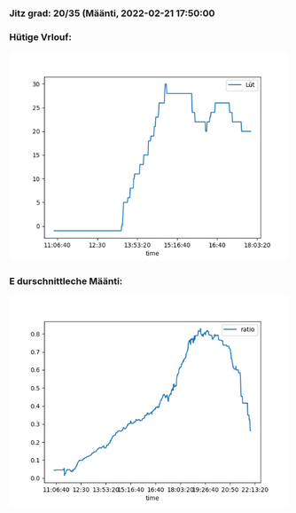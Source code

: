 ### Jitz grad: 20/35 (Määnti, 2022-02-21 17:50:00

### Hütige Vrlouf:
![Graph](Today.png)

### E durschnittleche Määnti:
![Graph](Määnti.png)